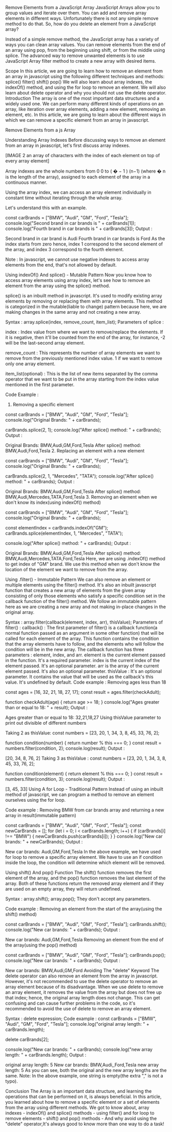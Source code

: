 Remove Elements from a JavaScript Array
JavaScript Arrays allow you to group values and iterate over them. You can add and remove array elements in different ways. Unfortunately there is not any simple remove method to do that. So, how do you delete an element from a JavaScript array?

Instead of a simple remove method, the JavaScript array has a variety of ways you can clean array values. You can remove elements from the end of an array using pop, from the beginning using shift, or from the middle using splice. The advanced way to remove unwanted elements is to use JavaScript Array filter method to create a new array with desired items.

Scope
In this article, we are going to learn how to remove an element from an array in javascript using the following different techniques and methods:
splice()
filter()
shift()
pop()
We will also learn about array indexes, the indexOf() method, and using the for loop to remove an element.
We will also learn about delete operator and why you should not use the delete operator.
Introduction
The array is one of the most important data structures and a widely used one. We can perform many different kinds of operations on an array, like iteration over array elements, adding a new element, removing an element, etc. In this article, we are going to learn about the different ways in which we can remove a specific element from an array in javascript.

Remove Elements from a js Array

Understanding Array Indexes
Before discussing ways to remove an element from an array in javascript, let's first discuss array indexes.

[IMAGE 2 an array of characters with the index of each element on top of every array element]

Array indexes are the whole numbers from 
0
0 to 
(
�
−
1
)
(n−1) (where 
�
n is the length of the array), assigned to each element of the array in a continuous manner.

Using the array index, we can access an array element individually in constant time without iterating through the whole array.

Let's understand this with an example.

const carBrands = ["BMW", "Audi", "GM", "Ford", "Tesla"];
console.log("Second brand in car brands is " + carBrands[1]);
console.log("Fourth brand in car brands is " + carBrands[3]);
Output :

Second brand in car brand is Audi
Fourth brand in car brands is Ford
As the index starts from zero hence, index 1 correspond to the second element of the array, and index 3 correspond to the fourth element.

Note : In javascript, we cannot use negative indexes to access array elements from the end, that's not allowed by default.

Using indexOf() And splice() - Mutable Pattern
Now you know how to access array elements using array index, let's see how to remove an element from the array using the splice() method.

splice() is an inbuilt method in javascript. It's used to modify existing array elements by removing or replacing them with array elements. This method is categorized in the mutable(liable to change) pattern because here, we are making changes in the same array and not creating a new array.

Syntax :
array.splice(index, remove_count, item_list);
Parameters of splice :

index : Index value from where we want to remove/replace the elements. If it is negative, then it'll be counted from the end of the array, for instance, -2 will be the last-second array element.

remove_count : This represents the number of array elements we want to remove from the previously mentioned index value. 1 if we want to remove only one array element.

item_list(optional) : This is the list of new items separated by the comma operator that we want to be put in the array starting from the index value mentioned in the first parameter.

Code Example :
1. Removing a specific element

const carBrands = ["BMW", "Audi", "GM", "Ford", "Tesla"];
console.log("Original Brands: " + carBrands);

carBrands.splice(2, 1);
console.log("After splice() method: " + carBrands);
Output :

Original Brands: BMW,Audi,GM,Ford,Tesla
After splice() method: BMW,Audi,Ford,Tesla
2. Replacing an element with a new element

const carBrands = ["BMW", "Audi", "GM", "Ford", "Tesla"];
console.log("Original Brands: " + carBrands);

carBrands.splice(2, 1, "Mercedes", "TATA");
console.log("After splice() method: " + carBrands);
Output :

Original Brands: BMW,Audi,GM,Ford,Tesla
After splice() method: BMW,Audi,Mercedes,TATA,Ford,Tesla
3. Removing an element when we don't know its index(using indexOf() method)

const carBrands = ["BMW", "Audi", "GM", "Ford", "Tesla"];
console.log("Original Brands: " + carBrands);

const elementIndex = carBrands.indexOf("GM");
carBrands.splice(elementIndex, 1, "Mercedes", "TATA");

console.log("After splice() method: " + carBrands);
Output :

Original Brands: BMW,Audi,GM,Ford,Tesla
After splice() method: BMW,Audi,Mercedes,TATA,Ford,Tesla
Here, we are using .indexOf() method to get index of "GM" brand. We use this method when we don't know the location of the element we want to remove from the array.

Using .filter() - Immutable Pattern
We can also remove an element or multiple elements using the filter() method. It's also an inbuilt javascript function that creates a new array of elements from the given array consisting of only those elements who satisfy a specific condition set in the callback function of the filter() method. We follow an immutable pattern here as we are creating a new array and not making in-place changes in the original array.

Syntax :
array.filter(callback(element, index, arr), thisValue);
Parameters of filter() :
callback() : The first parameter of filter() is a callback function(a normal function passed as an argument in some other function) that will be called for each element of the array. This function contains the condition that the array elements have to follow, and the elements who will follow the condition will be in the new array.
The callback function has three parameters : element, index, and arr.
element is the current element passed in the function. It's a required parameter.
index is the current index of the element passed. It's an optional parameter.
arr is the array of the current element passed. It's also an optional parameter.
thisValue : It's an optional parameter. It contains the value that will be used as the callback's this value. It's undefined by default.
Code example :
Removing ages less than 18

const ages = [16, 32, 21, 18, 27, 17];
const result = ages.filter(checkAdult);

function checkAdult(age) {
  return age >= 18;
}
console.log("Ages greater than or equal to 18: " + result);
Output :

Ages greater than or equal to 18: 32,21,18,27
Using thisValue parameter to print out divisible of different numbers

Taking 2 as thisValue:
const numbers = [23, 20, 1, 34, 3, 8, 45, 33, 76, 2];

function condition(number) {
  return number % this === 0;
}
const result = numbers.filter(condition, 2);
console.log(result);
Output :

[20, 34, 8, 76, 2]
Taking 3 as thisValue :
const numbers = [23, 20, 1, 34, 3, 8, 45, 33, 76, 2];

function condition(element) {
  return element % this === 0;
}
const result = numbers.filter(condition, 3);
console.log(result);
Output :

[3, 45, 33]
Using A for Loop - Traditional Pattern
Instead of using an inbuilt method of javascript, we can program a method to remove an element ourselves using the for loop.

Code example :
Removing BMW from car brands array and returning a new array in result(immutable pattern)

const carBrands = ["BMW", "Audi", "GM", "Ford", "Tesla"];
const newCarBrands = [];
for (let i = 0; i < carBrands.length; i++) {
  if (carBrands[i] !== "BMW") {
    newCarBrands.push(carBrands[i]);
  }
}
console.log("New car brands: " + newCarBrands);
Output :

New car brands: Audi,GM,Ford,Tesla
In the above example, we have used for loop to remove a specific array element. We have to use an if condition inside the loop, the condition will determine which element will be removed.

Using shift() And pop() Function
The shift() function removes the first element of the array, and the pop() function removes the last element of the array. Both of these functions return the removed array element and if they are used on an empty array, they will return undefined.

Syntax :
array.shift();
array.pop();
They don't accept any parameters.

Code example :
Removing an element from the start of the array(using the shift() method)

const carBrands = ["BMW", "Audi", "GM", "Ford", "Tesla"];
carBrands.shift();
console.log("New car brands: " + carBrands);
Output :

New car brands: Audi,GM,Ford,Tesla
Removing an element from the end of the array(using the pop() method)

const carBrands = ["BMW", "Audi", "GM", "Ford", "Tesla"];
carBrands.pop();
console.log("New car brands: " + carBrands);
Output :

New car brands: BMW,Audi,GM,Ford
Avoiding The "delete" Keyword
The delete operator can also remove an element from the array in javascript. However, it's not recommended to use the delete operator to remove an array element because of its disadvantage. When we use delete to remove an array element, it removes the value from the array but does not free up that index; hence, the original array length does not change. This can get confusing and can cause further problems in the code, so it's recommended to avoid the use of delete to remove an array element.

Syntax :
delete expression;
Code example :
const carBrands = ["BMW", "Audi", "GM", "Ford", "Tesla"];
console.log("original array length: " + carBrands.length);

delete carBrands[2];

console.log("New car brands: " + carBrands);
console.log("new array length: " + carBrands.length);
Output :

original array length: 5
New car brands: BMW,Audi,,Ford,Tesla 
new array length: 5
As you can see, both the original and the new array lengths are the same. Note: In the above example, one string is empty(the extra "," is not a typo).

Conclusion
The Array is an important data structure, and learning the operations that can be performed on it, is always beneficial.
In this article, you learned about how to remove a specific element or a set of elements from the array using different methods.
We got to know about, array indexes - indexOf() and splice() methods - using filter() and for loop to remove elements - shift() and pop() methods - And why avoid using the "delete" operator,It's always good to know more than one way to do a task!
